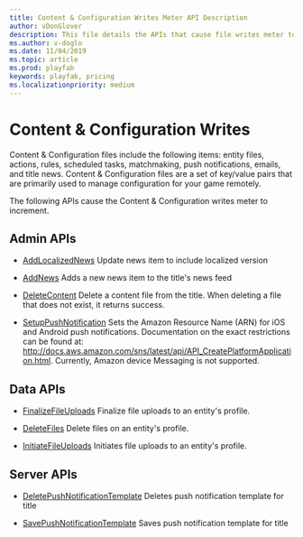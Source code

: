 ```yaml
---
title: Content & Configuration Writes Meter API Description
author: vDonGlover
description: This file details the APIs that cause file writes meter to increment.
ms.author: v-doglo
ms.date: 11/04/2019
ms.topic: article
ms.prod: playfab
keywords: playfab, pricing
ms.localizationpriority: medium
---
```


# Content & Configuration Writes

Content & Configuration files include the following items: entity files, actions, rules, scheduled tasks, matchmaking, push notifications, emails, and title news. Content & Configuration files are a set of key/value pairs that are primarily used to manage configuration for your game remotely.

The following APIs cause the Content & Configuration writes meter to increment.

## Admin APIs

- [AddLocalizedNews](https://docs.microsoft.com/rest/api/playfab/admin/title-wide-data-management/addlocalizednews?view=playfab-rest)
  Update news item to include localized version

- [AddNews](https://docs.microsoft.com/rest/api/playfab/admin/title-wide-data-management/addnews?view=playfab-rest)
   Adds a new news item to the title's news feed

- [DeleteContent](https://docs.microsoft.com/rest/api/playfab/admin/content/deletecontent?view=playfab-rest)
  Delete a content file from the title. When deleting a file that does not exist, it returns success.

- [SetupPushNotification](https://docs.microsoft.com/rest/api/playfab/admin/title-wide-data-management/setuppushnotification?view=playfab-rest)
  Sets the Amazon Resource Name (ARN) for iOS and Android push notifications. Documentation on the exact restrictions can be found at: http://docs.aws.amazon.com/sns/latest/api/API_CreatePlatformApplication.html. Currently, Amazon device Messaging is not supported.

## Data APIs

- [FinalizeFileUploads](https://docs.microsoft.com/rest/api/playfab/data/file/finalizefileuploads?view=playfab-rest)
  Finalize file uploads to an entity's profile.

- [DeleteFiles](https://docs.microsoft.com/rest/api/playfab/data/file/deletefiles?view=playfab-rest)
  Delete files on an entity's profile.

- [InitiateFileUploads](https://docs.microsoft.com/rest/api/playfab/data/file/initiatefileuploads?view=playfab-rest)
  Initiates file uploads to an entity's profile.

## Server APIs

- [DeletePushNotificationTemplate](https://docs.microsoft.com/rest/api/playfab/server/account-management/deletepushnotificationtemplate?view=playfab-rest)
   Deletes push notification template for title

- [SavePushNotificationTemplate](https://docs.microsoft.com/rest/api/playfab/server/account-management/savepushnotificationtemplate?view=playfab-rest)
   Saves push notification template for title
